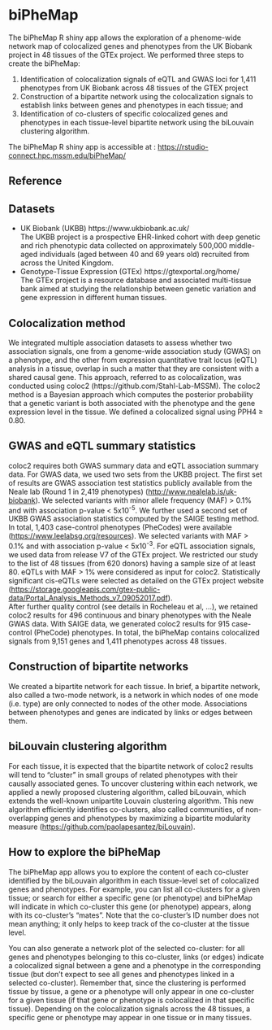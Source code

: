 # biPheMap
The biPheMap R shiny app allows the exploration of a phenome-wide network map of colocalized genes and phenotypes from the UK Biobank project in 48 tissues of the GTEx project.
We performed three steps to create the biPheMap: 
1) Identification of colocalization signals of eQTL and GWAS loci for 1,411 phenotypes from UK Biobank across 48 tissues of the GTEX project
2) Construction of a bipartite network using the colocalization signals to establish links between genes and phenotypes in each tissue; and 
3) Identification of co-clusters of specific colocalized genes and phenotypes in each tissue-level bipartite network using the biLouvain clustering algorithm.

The biPheMap R shiny app is accessible at : https://rstudio-connect.hpc.mssm.edu/biPheMap/

<h2>Reference</h2>

<h2>Datasets</h2>
<ul>
  <li>UK Biobank (UKBB) https://www.ukbiobank.ac.uk/</li> 
  The UKBB project is a prospective EHR-linked cohort with deep genetic and rich phenotypic data collected on approximately 500,000 middle-aged individuals (aged between 40 and 69 years old) recruited from across the United Kingdom.
  <li>Genotype-Tissue Expression (GTEx)  https://gtexportal.org/home/ </li>
  The GTEx project is a resource database and associated multi-tissue bank aimed at studying the relationship between genetic variation and gene expression in different human tissues.
</ul>

<h2>Colocalization method</h2>
We integrated multiple association datasets to assess whether two association signals, one from a genome-wide association study (GWAS) on a phenotype, and the other from expression quantitative trait locus (eQTL) analysis in a tissue, overlap in such a matter that they are consistent with a shared causal gene. This approach, referred to as colocalization, was conducted using coloc2 (https://github.com/Stahl-Lab-MSSM).
The coloc2 method is a Bayesian approach which computes the posterior probability that a genetic variant is both associated with the phenotype and the gene expression level in the tissue. We defined a colocalized signal using PPH4 <span>&#8805;</span> 0.80. 


<h2>GWAS and eQTL summary statistics</h2>

coloc2 requires both GWAS summary data and eQTL association summary data. For GWAS data, we used two sets from the UKBB project. The first set of results are GWAS association test statistics publicly available from the Neale lab (Round 1 in 2,419 phenotypes) (http://www.nealelab.is/uk-biobank). We selected variants with minor allele frequency (MAF) > 0.1% and with association p-value < 5x10<sup>-5</sup>. We further used a second set of UKBB GWAS association statistics computed by the SAIGE testing method. In total, 1,403 case-control phenotypes (PheCodes) were available (https://www.leelabsg.org/resources). We selected variants with MAF > 0.1% and with association p-value < 5x10<sup>-3</sup>. For eQTL association signals, we used data from release V7 of the GTEx project. We restricted our study to the list of 48 tissues (from 620 donors) having a sample size of at least 80. eQTLs with MAF > 1% were considered as input for coloc2. Statistically significant cis-eQTLs were selected as detailed on the GTEx project website (https://storage.googleapis.com/gtex-public-data/Portal_Analysis_Methods_v7_09052017.pdf). <br>
After further quality control (see details in Rocheleau et al, …), we retained coloc2 results for 496 continuous and binary phenotypes with the Neale GWAS data. With SAIGE data, we generated coloc2 results for 915 case-control (PheCode) phenotypes. In total, the biPheMap contains colocalized signals from 9,151 genes and 1,411 phenotypes across 48 tissues.

<h2>Construction of bipartite networks</h2>

We created a bipartite network for each tissue. In brief, a bipartite network, also called a two-mode network, is a network in which nodes of one mode (i.e. type) are only connected to nodes of the other mode. Associations between phenotypes and genes are indicated by links or edges between them. 

<h2>biLouvain clustering algorithm</h2>

For each tissue, it is expected that the bipartite network of coloc2 results will tend to “cluster” in small groups of related phenotypes with their causally associated genes. To uncover clustering within each network, we applied a newly proposed clustering algorithm, called biLouvain, which extends the well-known unipartite Louvain clustering algorithm. This new algorithm efficiently identifies co-clusters, also called communities, of non-overlapping genes and phenotypes by maximizing a bipartite modularity measure (https://github.com/paolapesantez/biLouvain).

<h2>How to explore the biPheMap</h2>

The biPheMap app allows you to explore the content of each co-cluster identified by the biLouvain algorithm in each tissue-level set of colocalized genes and phenotypes. For example, you can list all co-clusters for a given tissue; or search for either a specific gene (or phenotype) and biPheMap will indicate in which co-cluster this gene (or phenotype) appears, along with its co-cluster’s “mates”. Note that the co-cluster’s ID number does not mean anything; it only helps to keep track of the co-cluster at the tissue level.

You can also generate a network plot of the selected co-cluster: for all genes and phenotypes belonging to this co-cluster, links (or edges) indicate a colocalized signal between a gene and a phenotype in the corresponding tissue (but don’t expect to see all genes and phenotypes linked in a selected co-cluster). Remember that, since the clustering is performed tissue by tissue, a gene or a phenotype will only appear in one co-cluster for a given tissue (if that gene or phenotype is colocalized in that specific tissue). Depending on the colocalization signals across the 48 tissues, a specific gene or phenotype may appear in one tissue or in many tissues. 
